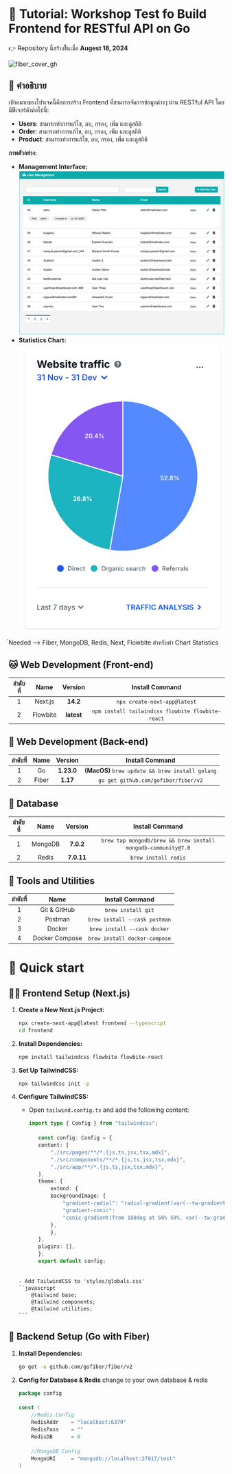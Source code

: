 # 📖 Tutorial: Workshop Test fo Build Frontend for RESTful API on Go

👉 Repository นี้สร้่างขึี้นเมื่อ **Augest 18, 2024**

![fiber_cover_gh](https://user-images.githubusercontent.com/11155743/112001218-cf258b00-8b2f-11eb-9c6d-d6c38a09af86.jpg)


## 📝 คำอธิบาย

เป้าหมายของโปรเจคนี้คือการสร้าง Frontend ที่สามารถจัดการข้อมูลต่างๆ ผ่าน RESTful API โดยมีฟีเจอร์ดังต่อไปนี้:

- **Users**: สามารถทำการแก้ไข, ลบ, กรอง, เพิ่ม และดูสถิติ
- **Order**: สามารถทำการแก้ไข, ลบ, กรอง, เพิ่ม และดูสถิติ
- **Product**: สามารถทำการแก้ไข, ลบ, กรอง, เพิ่ม และดูสถิติ

**ภาพตัวอย่าง:**
- **Management Interface:** ![Example Management](assets/example_management.png)
- **Statistics Chart:** ![Chart Example](assets/chart.png)

์Needed --> Fiber, MongoDB, Redis, Next, Flowbite สำหรับทำ Chart Statistics 

## 🐱 Web Development (Front-end)
| ลำดับที่ | Name       | Version       | Install Command                        |
|:--------:|:----------:|:-------------:|:--------------------------------------:|
| 1        | Next.js    | **14.2**      | `npx create-next-app@latest`           |
| 2        | Flowbite   | **latest**    | `npm install tailwindcss flowbite flowbite-react` |

## 🧲 Web Development (Back-end)
| ลำดับที่ | Name   | Version     | Install Command                                |
|:--------:|:------:|:-----------:|:----------------------------------------------:|
| 1        | Go     | **1.23.0**  | **(MacOS)** `brew update && brew install golang` |
| 2        | Fiber  | **1.17**    | `go get github.com/gofiber/fiber/v2`          |

## 👒 Database
| ลำดับที่ | Name    | Version     | Install Command                                    |
|:--------:|:-------:|:-----------:|:--------------------------------------------------:|
| 1        | MongoDB | **7.0.2**   | `brew tap mongodb/brew && brew install mongodb-community@7.0` |
| 2        | Redis   | **7.0.11**  | `brew install redis`                              |

## 🤖 Tools and Utilities
| ลำดับที่ | Name            | Install Command            |
|:--------:|:---------------:|:--------------------------:|
| 1        | Git & GitHub     | `brew install git`         |
| 2        | Postman          | `brew install --cask postman` |
| 3        | Docker           | `brew install --cask docker` |
| 4        | Docker Compose   | `brew install docker-compose` |


# 📖 Quick start

## 👨‍💻 Frontend Setup (Next.js)

1. **Create a New Next.js Project:**
   ```bash
   npx create-next-app@latest frontend --typescript
   cd frontend
   ````

2. **Install Dependencies:**
    ```bash
   npm install tailwindcss flowbite flowbite-react
   ````

3. **Set Up TailwindCSS:**
    ```bash
   npx tailwindcss init -p
   ````

4. **Configure TailwindCSS:**
   - Open `tailwind.config.ts` and add the following content:
     ```typescript
     import type { Config } from "tailwindcss";

        const config: Config = {
        content: [
            "./src/pages/**/*.{js,ts,jsx,tsx,mdx}",
            "./src/components/**/*.{js,ts,jsx,tsx,mdx}",
            "./src/app/**/*.{js,ts,jsx,tsx,mdx}",
        ],
        theme: {
            extend: {
            backgroundImage: {
                "gradient-radial": "radial-gradient(var(--tw-gradient-stops))",
                "gradient-conic":
                "conic-gradient(from 180deg at 50% 50%, var(--tw-gradient-stops))",
            },
            },
        },
        plugins: [],
        };
        export default config;
    ````

    - Add TailwindCSS to 'styles/globals.css'
    ``javascript
        @tailwind base;
        @tailwind components;
        @tailwind utilities;
    ```

## 🧲 Backend Setup (Go with Fiber)

1. **Install Dependencies:**
    ```bash
   go get -u github.com/gofiber/fiber/v2
   ````

2. **Config for Database & Redis**
    change to your own database & redis
    ```go
    package config

    const (
        //Redis Config
        RedisAddr    = "localhost:6379"
        RedisPass	 = ""
        RedisDB		 = 0

        //MongoDB Config
        MongoURI     = "mongodb://localhost:27017/test"
    )
    ````